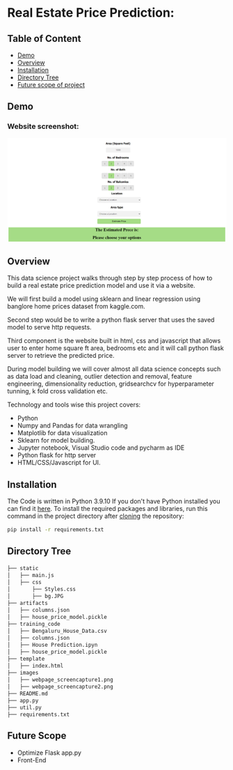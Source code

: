 # Real Estate Price Prediction: 

## Table of Content
  * [Demo](#demo)
  * [Overview](#overview)
  * [Installation](#installation)
  * [Directory Tree](#directory-tree)
  * [Future scope of project](#future-scope)


## Demo

### Website screenshot:
![](/images/webpage_screencapture1.png)

## Overview
This data science project walks through step by step process of how to build a real estate price prediction model and use it via a website.

We will first build a model using sklearn and linear regression using banglore home prices dataset from kaggle.com.

Second step would be to write a python flask server that uses the saved model to serve http requests.

Third component is the website built in html, css and javascript that allows user to enter home square ft area, bedrooms etc and it will call python flask server to retrieve the predicted price.

During model building we will cover almost all data science concepts such as data load and cleaning, outlier detection and removal, feature engineering, dimensionality reduction, gridsearchcv for hyperparameter tunning, k fold cross validation etc.


Technology and tools wise this project covers:
- Python
- Numpy and Pandas for data wrangling
- Matplotlib for data visualization
- Sklearn for model building.
- Jupyter notebook, Visual Studio code and pycharm as IDE
- Python flask for http server
- HTML/CSS/Javascript for UI.

## Installation
The Code is written in Python 3.9.10 If you don't have Python installed you can find it [here](https://www.python.org/downloads/). To install the required packages and libraries, run this command in the project directory after [cloning](https://www.howtogeek.com/451360/how-to-clone-a-github-repository/) the repository:
```bash
pip install -r requirements.txt
```
## Directory Tree 
```
├── static 
│   ├── main.js
│   ├── css
│   	├── Styles.css
│   	├── bg.JPG
├── artifacts 
│   ├── columns.json
│   ├── house_price_model.pickle
├── training_code 
│   ├── Bengaluru_House_Data.csv
│   ├── columns.json
│   ├── House Prediction.ipyn
│   ├── house_price_model.pickle
├── template
│   ├── index.html
├── images
│   ├── webpage_screencapture1.png
│   ├── webpage_screencapture2.png
├── README.md
├── app.py
├── util.py
├── requirements.txt
```

## Future Scope

* Optimize Flask app.py
* Front-End 
